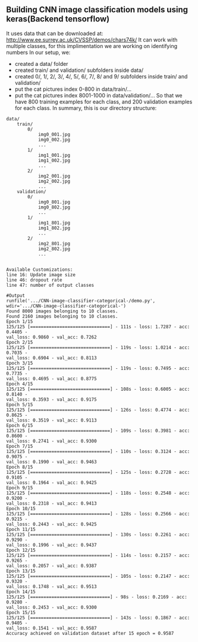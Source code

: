 ## Building CNN image classification models using keras(Backend tensorflow)
It uses data that can be downloaded at:
http://www.ee.surrey.ac.uk/CVSSP/demos/chars74k/
It can work with multiple classes, for this implimentation we are working on identifying numbers
In our setup, we:
- created a data/ folder
- created train/ and validation/ subfolders inside data/
- created 0/, 1/, 2/, 3/, 4/, 5/, 6/, 7/, 8/ and 9/ subfolders inside train/ and validation/
- put the cat pictures index 0-800 in data/train/...
- put the cat pictures index 8001-1000 in data/validation/...
So that we have 800 training examples for each class, and 200 validation examples for each class.
In summary, this is our directory structure:
```
data/
    train/
        0/
            img0_001.jpg
            img0_002.jpg
            ...
        1/
            img1_001.jpg
            img1_002.jpg
            ...
		2/
            img2_001.jpg
            img2_002.jpg
            ...
    validation/
        0/
            img0_801.jpg
            img0_802.jpg
            ...
        1/
            img1_801.jpg
            img1_802.jpg
            ...
		2/
            img2_801.jpg
            img2_802.jpg
            ...


Available Customizations:
line 16: Update image size
line 46: dropout rate
line 47: number of output classes

#Output 
runfile('.../CNN-image-classifier-categorical-/demo.py', wdir='.../CNN-image-classifier-categorical-')
Found 8000 images belonging to 10 classes.
Found 2160 images belonging to 10 classes.
Epoch 1/15
125/125 [==============================] - 111s - loss: 1.7287 - acc: 0.4405 - 
val_loss: 0.9860 - val_acc: 0.7262
Epoch 2/15
125/125 [==============================] - 119s - loss: 1.0214 - acc: 0.7035 - 
val_loss: 0.6904 - val_acc: 0.8113
Epoch 3/15
125/125 [==============================] - 119s - loss: 0.7495 - acc: 0.7735 - 
val_loss: 0.4695 - val_acc: 0.8775
Epoch 4/15
125/125 [==============================] - 108s - loss: 0.6005 - acc: 0.8140 - 
val_loss: 0.3593 - val_acc: 0.9175
Epoch 5/15
125/125 [==============================] - 126s - loss: 0.4774 - acc: 0.8625 - 
val_loss: 0.3519 - val_acc: 0.9113
Epoch 6/15
125/125 [==============================] - 109s - loss: 0.3981 - acc: 0.8600 - 
val_loss: 0.2741 - val_acc: 0.9300
Epoch 7/15
125/125 [==============================] - 110s - loss: 0.3124 - acc: 0.9075 - 
val_loss: 0.1990 - val_acc: 0.9463
Epoch 8/15
125/125 [==============================] - 125s - loss: 0.2728 - acc: 0.9105 - 
val_loss: 0.1964 - val_acc: 0.9425
Epoch 9/15
125/125 [==============================] - 118s - loss: 0.2548 - acc: 0.9200 - 
val_loss: 0.2318 - val_acc: 0.9413
Epoch 10/15
125/125 [==============================] - 128s - loss: 0.2566 - acc: 0.9215 - 
val_loss: 0.2443 - val_acc: 0.9425
Epoch 11/15
125/125 [==============================] - 130s - loss: 0.2261 - acc: 0.9290 - 
val_loss: 0.1996 - val_acc: 0.9437
Epoch 12/15
125/125 [==============================] - 114s - loss: 0.2157 - acc: 0.9265 - 
val_loss: 0.2057 - val_acc: 0.9387
Epoch 13/15
125/125 [==============================] - 105s - loss: 0.2147 - acc: 0.9320 - 
val_loss: 0.1748 - val_acc: 0.9513
Epoch 14/15
125/125 [==============================] - 98s - loss: 0.2169 - acc: 0.9280 - 
val_loss: 0.2453 - val_acc: 0.9300
Epoch 15/15
125/125 [==============================] - 143s - loss: 0.1867 - acc: 0.9405 - 
val_loss: 0.1541 - val_acc: 0.9587
Accuracy achieved on validation dataset after 15 epoch = 0.9587